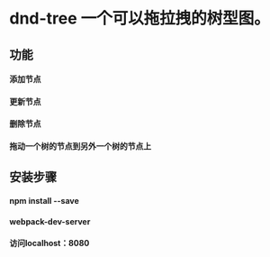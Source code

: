 # dnd-tree 一个可以拖拉拽的树型图。

## 功能
  #### 添加节点
  #### 更新节点
  #### 删除节点
  #### 拖动一个树的节点到另外一个树的节点上
 
## 安装步骤
  #### npm install --save
  #### webpack-dev-server
  #### 访问localhost：8080

